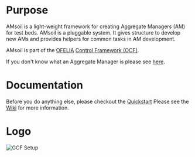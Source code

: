 # Purpose

AMsoil is a light-weight framework for creating Aggregate Managers (AM) for test beds.
AMsoil is a pluggable system. It gives structure to develop new AMs and provides helpers for common tasks in AM development.

AMsoil is part of the [OFELIA](http://www.fp7-ofelia.eu/) [Control Framework (OCF)](https://github.com/fp7-ofelia).

If you don't know what an Aggregate Manager is please see [here](https://alpha.fp7-ofelia.eu/doc/index.php/General_terminology).

# Documentation

Before you do anything else, please checkout the [Quickstart](https://raw.github.com/fp7-ofelia/AMsoil/development/doc/AMsoil%20Quickstart.pdf)
Please see the [Wiki](https://github.com/fp7-ofelia/AMsoil/wiki) for more information.

# Logo

![GCF Setup](https://raw.github.com/fp7-ofelia/AMsoil/development/doc/img/logo.jpg)
